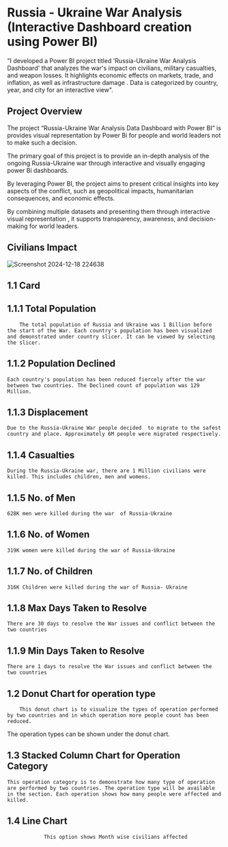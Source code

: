 # Russia - Ukraine War Analysis (Interactive Dashboard creation using Power BI)
"I developed a Power BI project titled 'Russia-Ukraine War Analysis Dashboard' that analyzes the war's impact on civilians, military casualties, and weapon losses. It highlights economic effects on markets, trade, and inflation, as well as infrastructure damage . Data is categorized by country, year, and city for an interactive view".
## Project Overview
The project “Russia-Ukraine War Analysis Data Dashboard with Power BI” is provides visual representation by Power Bi for people and world leaders not to make such a decision.

The primary goal of this project is to provide an in-depth 
analysis of the ongoing Russia-Ukraine war through interactive and visually engaging power Bi dashboards.

By leveraging Power BI, the project aims to present critical insights into key aspects of the conflict, such as geopolitical impacts, humanitarian consequences, and economic effects.

By combining multiple datasets and presenting them through interactive visual representation , it supports transparency, awareness, and decision-making for world leaders.

## Civilians Impact
![Screenshot 2024-12-18 224638](https://github.com/user-attachments/assets/3d0f7586-72f8-4c04-bb9c-c9b2601ab404)

## 1.1 Card 

## 1.1.1 Total Population 
		The total population of Russia and Ukraine was 1 Billion before the start of the War. Each country's population has been visualized  and demonstrated under country slicer. It can be viewed by selecting the slicer. 

## 1.1.2 Population Declined 
	Each country's population has been reduced fiercely after the war between two countries. The Declined count of population was 129 Million. 

## 1.1.3 Displacement 
	Due to the Russia-Ukraine War people decided  to migrate to the safest country and place. Approximately 6M people were migrated respectively. 

## 1.1.4 Casualties 
 
	During the Russia-Ukraine war, there are 1 Million civilians were killed. This includes children, men and womens. 

## 1.1.5 No. of Men

	628K men were killed during the war  of Russia-Ukraine 

## 1.1.6 No. of Women
	319K women were killed during the war of Russia-Ukraine

## 1.1.7 No. of Children
	316K Children were killed during the war of Russia- Ukraine 
## 1.1.8 Max Days Taken to Resolve
	There are 30 days to resolve the War issues and conflict between the two countries 

## 1.1.9 Min Days Taken to Resolve
	There are 1 days to resolve the War issues and conflict between the two countries 
## 1.2 Donut Chart for operation type

		This donut chart is to visualize the types of operation performed by two countries and in which operation more people count has been reduced. 
The operation types can be shown under the donut chart.  

## 1.3 Stacked Column Chart for Operation Category
	This operation category is to demonstrate how many type of operation are performed by two countries. The operation type will be available in the section. Each operation shows how many people were affected and killed.

## 1.4 Line Chart
			
				This option shows Month wise civilians affected 


